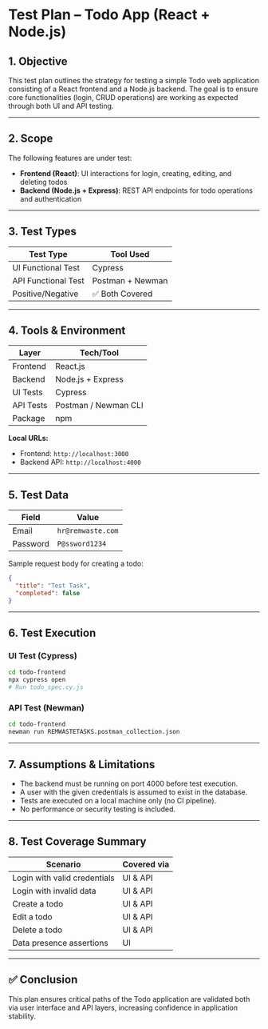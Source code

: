 #  Test Plan – Todo App (React + Node.js)

## 1. Objective
This test plan outlines the strategy for testing a simple Todo web application consisting of a React frontend and a Node.js backend. The goal is to ensure core functionalities (login, CRUD operations) are working as expected through both UI and API testing.

_________________________________________

## 2. Scope

The following features are under test:

- **Frontend (React)**: UI interactions for login, creating, editing, and deleting todos
- **Backend (Node.js + Express)**: REST API endpoints for todo operations and authentication

_________________________________________

## 3. Test Types

| Test Type          | Tool Used         |
|--------------------|-------------------|
| UI Functional Test | Cypress           |
| API Functional Test| Postman + Newman  |
| Positive/Negative  | ✅ Both Covered   |

_________________________________________

## 4. Tools & Environment

| Layer     | Tech/Tool             |
|-----------|------------------------|
| Frontend  | React.js              |
| Backend   | Node.js + Express     |
| UI Tests  | Cypress               |
| API Tests | Postman / Newman CLI  |
| Package   | npm                   |

**Local URLs:**
- Frontend: `http://localhost:3000`
- Backend API: `http://localhost:4000`

_________________________________________

## 5. Test Data

| Field     | Value                |
|-----------|----------------------|
| Email     | `hr@remwaste.com`   |
| Password  | `P@ssword1234`      |

Sample request body for creating a todo:
```json
{
  "title": "Test Task",
  "completed": false
}
```

________________________________________

## 6. Test Execution

### UI Test (Cypress)
```bash
cd todo-frontend
npx cypress open
# Run todo_spec.cy.js
```

### API Test (Newman)
```bash
cd todo-frontend
newman run REMWASTETASKS.postman_collection.json
```

_______________________________________

## 7. Assumptions & Limitations

- The backend must be running on port 4000 before test execution.
- A user with the given credentials is assumed to exist in the database.
- Tests are executed on a local machine only (no CI pipeline).
- No performance or security testing is included.

_______________________________________

## 8. Test Coverage Summary

| Scenario                    | Covered via |
|-----------------------------|-------------|
| Login with valid credentials| UI & API    |
| Login with invalid data     | UI & API    |
| Create a todo               | UI & API    |
| Edit a todo                 | UI & API    |
| Delete a todo               | UI & API    |
| Data presence assertions    | UI          |

_______________________________________

## ✅ Conclusion

This plan ensures critical paths of the Todo application are validated both via user interface and API layers, increasing confidence in application stability.

